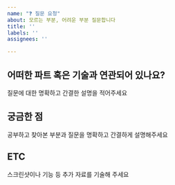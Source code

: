 ```yaml
---
name: "❓ 질문 요청"
about: 모르는 부분, 어려운 부분 질문합니다
title: ''
labels: ''
assignees: ''

---
```


## 어떠한 파트 혹은 기술과 연관되어 있나요?
질문에 대한 명확하고 간결한 설명을 적어주세요

## 궁금한 점
공부하고 찾아본 부분과 질문을 명확하고 간결하게 설명해주세요

## ETC
스크린샷이나 기능 등 추가 자료를 기술해 주세요
